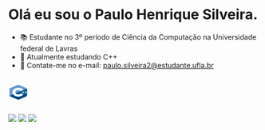# Olá eu sou o Paulo Henrique Silveira.
- 📚 Estudante no 3º período de Ciência da Computação na Universidade federal de Lavras
- 🧰 Atualmente estudando C++
- 📨 Contate-me no e-mail: paulo.silveira2@estudante.ufla.br
 
<div style="display: inline_block"><br>
  <img align="center" alt="PauloHSilveira-Cplusplus" height="30" width="40" src="https://raw.githubusercontent.com/devicons/devicon/master/icons/cplusplus/cplusplus-original.svg">
</div>
  
  ##
<div> 
 
  <a href="https://instagram.com/paulosilveira01" target="_blank"><img src="https://img.shields.io/badge/-Instagram-%23E4405F?style=for-the-badge&logo=instagram&logoColor=white" target="_blank"></a>
  <a href = "mailto:paulo.silveira2@estudante.ufla.br"><img src="https://img.shields.io/badge/-Gmail-%23333?style=for-the-badge&logo=gmail&logoColor=white" target="_blank"></a>
  <a href="https://www.linkedin.com/in/paulo-henrique-dos-anjos-silveira-420069281" target="_blank"><img src="https://img.shields.io/badge/-LinkedIn-%230077B5?style=for-the-badge&logo=linkedin&logoColor=white" target="_blank"></a> 
  
</div>
